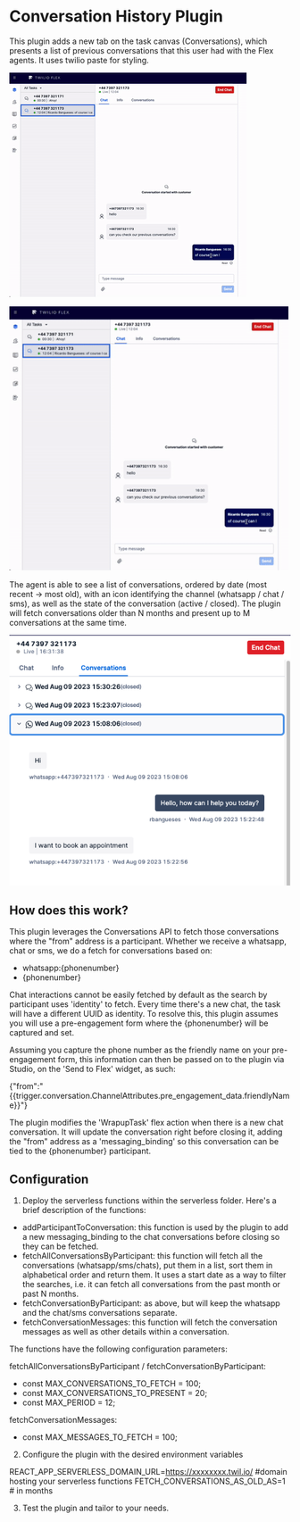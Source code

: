 # Conversation History Plugin

This plugin adds a new tab on the task canvas (Conversations), which presents a list of previous conversations that this user had with the Flex agents. It uses twilio paste for styling.

![Alt text](other_assets/conversation-history.gif)

<img src="other_assets/conversation-history.gif" width="500" />

The agent is able to see a list of conversations, ordered by date (most recent -> most old), with an icon identifying the channel (whatsapp / chat / sms), as well as the state of the conversation (active / closed). The plugin will fetch conversations older than N months and present up to M conversations at the same time. 

![Alt text](other_assets/screenshot1.png)

## How does this work?

This plugin leverages the Conversations API to fetch those conversations where the "from" address is a participant. Whether we receive a whatsapp, chat or sms, we do a fetch for conversations based on:
- whatsapp:{phonenumber}
- {phonenumber}

Chat interactions cannot be easily fetched by default as the search by participant uses 'identity' to fetch. Every time there's a new chat, the task will have a different UUID as identity. To resolve this, this plugin assumes you will use a pre-engagement form where the {phonenumber} will be captured and set. 

Assuming you capture the phone number as the friendly name on your pre-engagement form, this information can then be passed on to the plugin via Studio, on the 'Send to Flex' widget, as such:

{"from":"{{trigger.conversation.ChannelAttributes.pre_engagement_data.friendlyName}}"}

The plugin modifies the 'WrapupTask' flex action when there is a new chat conversation. It will update the conversation right before closing it, adding the "from" address as a 'messaging_binding' so this conversation can be tied to the {phonenumber} participant.

## Configuration

1. Deploy the serverless functions within the serverless folder. Here's a brief description of the functions:
- addParticipantToConversation: this function is used by the plugin to add a new messaging_binding to the chat conversations before closing so they can be fetched.
- fetchAllConversationsByParticipant: this function will fetch all the conversations (whatsapp/sms/chats), put them in a list, sort them in alphabetical order and return them. It uses a start date as a way to filter the searches, i.e. it can fetch all conversations from the past month or past N months.
- fetchConversationByParticipant: as above, but will keep the whatsapp and the chat/sms conversations separate.
- fetchConversationMessages: this function will fetch the conversation messages as well as other details within a conversation. 

The functions have the following configuration parameters:

fetchAllConversationsByParticipant / fetchConversationByParticipant:
- const MAX_CONVERSATIONS_TO_FETCH = 100;
- const MAX_CONVERSATIONS_TO_PRESENT = 20;
- const MAX_PERIOD = 12;

fetchConversationMessages:
- const MAX_MESSAGES_TO_FETCH = 100;

2. Configure the plugin with the desired environment variables

REACT_APP_SERVERLESS_DOMAIN_URL=https://xxxxxxxx.twil.io/ #domain hosting your serverless functions
FETCH_CONVERSATIONS_AS_OLD_AS=1 # in months

3. Test the plugin and tailor to your needs.


